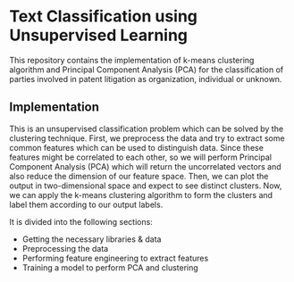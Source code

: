 # Text Classification using Unsupervised Learning

This repository contains the implementation of k-means clustering algorithm and Principal Component Analysis (PCA) for the classification of parties involved in patent litigation as organization, individual or unknown.

## Implementation
This is an unsupervised classification problem which can be solved by the clustering technique. First, we preprocess the data and try to extract some common features which can be used to distinguish data. Since these features might be correlated to each other, so we will perform Principal Component Analysis (PCA) which will return the uncorrelated vectors and also reduce the dimension of our feature space. Then, we can plot the output in two-dimensional space and expect to see distinct clusters. Now, we can apply the k-means clustering algorithm to form the clusters and label them according to our output labels.

It is divided into the following sections:
* Getting the necessary libraries & data
* Preprocessing the data
* Performing feature engineering to extract features
* Training a model to perform PCA and clustering
